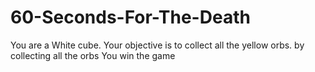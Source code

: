 # 60-Seconds-For-The-Death
You are a White cube. Your objective is to collect all the yellow orbs. by collecting all the orbs You win the game
